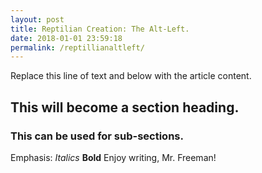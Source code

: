 ```yaml
---
layout: post
title: Reptilian Creation: The Alt-Left.
date: 2018-01-01 23:59:18
permalink: /reptillianaltleft/
---
```


Replace this line of text and below with the article content.
## This will become a section heading.
### This can be used for sub-sections.
Emphasis: *Italics* **Bold**
Enjoy writing, Mr. Freeman!

